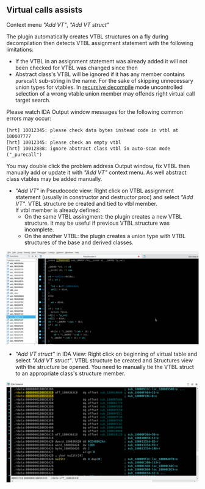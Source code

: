 ## Virtual calls assists
Context menu *"Add VT"*, *"Add VT struct"*

The plugin automatically creates VTBL structures on a fly during decompilation then detects VTBL assignment statement with the following limitations:
  * If the VTBL in an assignment statement was already added it will not been checked for VTBL was changed since then
  * Abstract class's VTBL will be ignored if it has any member contains `purecall` sub-string in the name. For the sake of skipping unnecessary union types for vtables. In [recursive decompile](doc/recur-decomp.md) mode uncontrolled selection of a wrong vtable union member may offends right virtual call target search.

Please watch IDA Output window messages for the following common errors may occur:
```
[hrt] 10012345: please check data bytes instead code in vtbl at 100007777
[hrt] 10012345: please check an empty vtbl
[hrt] 10012888: ignore abstract class vtbl in auto-scan mode ("_purecall")
```
You may double click the problem address Output window, fix VTBL then manually add or update it with *"Add VT"* context menu.
As well abstract class vtables may be added manually.

- *"Add VT"* in Pseudocode view: Right click on VTBL assignment statement (usually in constructor and destructor proc) and select *"Add VT"*. VTBL structure be created and tied to vtbl member.  
If vtbl member is already defined:
  * On the same VTBL assingment: the plugin creates a new VTBL structure. It may be useful if previous VTBL structure was incomplete.
  * On the another VTBL: the plugin creates a union type with VTBL structures of the base and derived classes.

![Add VT](cr_struc-add_vt.gif)

- *"Add VT struct"* in IDA View: Right click on beginning of virtual table and select *"Add VT struct"*. VTBL structure be created and Structures view with the structure be opened. You need to manually tie the VTBL struct to an appropriate class's structure member.
 
![Add VT](add-vt-struc.gif)
